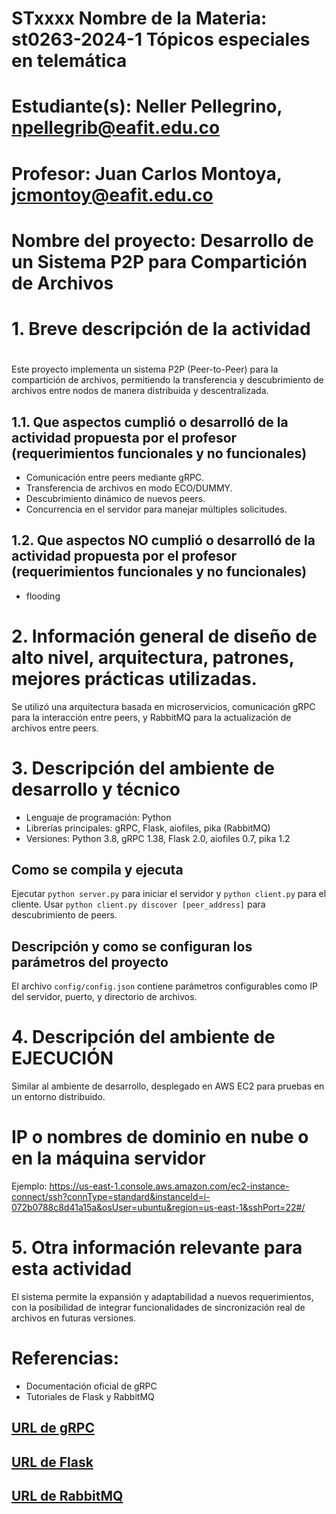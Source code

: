 #  STxxxx Nombre de la Materia: st0263-2024-1 Tópicos especiales en telemática 
#
# Estudiante(s): Neller Pellegrino, npellegrib@eafit.edu.co
#
# Profesor: Juan Carlos Montoya, jcmontoy@eafit.edu.co
#
# Nombre del proyecto: Desarrollo de un Sistema P2P para Compartición de Archivos
#
# 1. Breve descripción de la actividad
#
Este proyecto implementa un sistema P2P (Peer-to-Peer) para la compartición de archivos, permitiendo la transferencia y descubrimiento de archivos entre nodos de manera distribuida y descentralizada.
## 1.1. Que aspectos cumplió o desarrolló de la actividad propuesta por el profesor (requerimientos funcionales y no funcionales)
- Comunicación entre peers mediante gRPC.
- Transferencia de archivos en modo ECO/DUMMY.
- Descubrimiento dinámico de nuevos peers.
- Concurrencia en el servidor para manejar múltiples solicitudes.

## 1.2. Que aspectos NO cumplió o desarrolló de la actividad propuesta por el profesor (requerimientos funcionales y no funcionales)
- flooding

# 2. Información general de diseño de alto nivel, arquitectura, patrones, mejores prácticas utilizadas.
Se utilizó una arquitectura basada en microservicios, comunicación gRPC para la interacción entre peers, y RabbitMQ para la actualización de archivos entre peers.

# 3. Descripción del ambiente de desarrollo y técnico
- Lenguaje de programación: Python
- Librerías principales: gRPC, Flask, aiofiles, pika (RabbitMQ)
- Versiones: Python 3.8, gRPC 1.38, Flask 2.0, aiofiles 0.7, pika 1.2

## Como se compila y ejecuta
Ejecutar `python server.py` para iniciar el servidor y `python client.py` para el cliente. Usar `python client.py discover [peer_address]` para descubrimiento de peers.

## Descripción y como se configuran los parámetros del proyecto
El archivo `config/config.json` contiene parámetros configurables como IP del servidor, puerto, y directorio de archivos.

# 4. Descripción del ambiente de EJECUCIÓN
Similar al ambiente de desarrollo, desplegado en AWS EC2 para pruebas en un entorno distribuido.

# IP o nombres de dominio en nube o en la máquina servidor
Ejemplo: https://us-east-1.console.aws.amazon.com/ec2-instance-connect/ssh?connType=standard&instanceId=i-072b0788c8d41a15a&osUser=ubuntu&region=us-east-1&sshPort=22#/

# 5. Otra información relevante para esta actividad
El sistema permite la expansión y adaptabilidad a nuevos requerimientos, con la posibilidad de integrar funcionalidades de sincronización real de archivos en futuras versiones.

# Referencias:
- Documentación oficial de gRPC
- Tutoriales de Flask y RabbitMQ
## [URL de gRPC](https://grpc.io/docs/)
## [URL de Flask](https://flask.palletsprojects.com/en/2.0.x/)
## [URL de RabbitMQ](https://www.rabbitmq.com/documentation.html)
